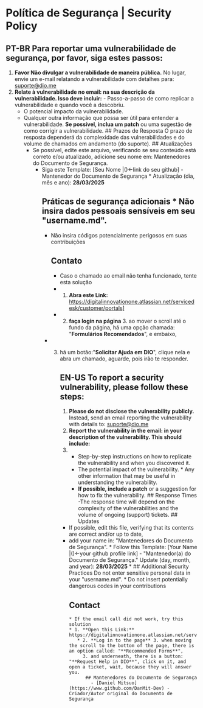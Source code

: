 # Política de Segurança | Security Policy 
## PT-BR Para reportar uma vulnerabilidade de segurança, por favor, siga estes passos: 
1.  **Favor Não divulgar a vulnerabilidade de maneira pública.** No lugar, envie um e-mail relatando a vulnerabilidade com detalhes para: <suporte@dio.me>
2.    **Relate à vulnerabilidade no email: na sua descrição da vulnerabilidade. Isso deve incluir:**
    - Passo-a-passo de como replicar a vulnerabilidade e quando você a descobriu.
        -  O potencial impacto da vulnerabilidade.
      - Qualquer outra informação que possa ser útil para entender a vulnerabilidade.
           **Se possível, inclua um patch** ou uma sugestão de como corrigir a vulnerabilidade.
            ## Prazos de Resposta O prazo de resposta dependerá da complexidade das vulnerabilidades e do volume de chamados em andamento (do suporte).
            ## Atualizações
          - Se possível, edite este arquivo, verificando se seu conteúdo está correto e/ou atualizado, adicione seu nome em: Mantenedores do Documento de Segurança.
              -  Siga este Template: [Seu Nome |()<-link do seu github]
                - Mantenedor do Documento de Segurança * Atualização (dia, mês e ano): **28/03/2025**
                 ## Práticas de segurança adicionais * Não insira dados pessoais sensíveis em seu "username.md".
                  -  Não insira códigos potencialmente perigosos em suas contribuições
                     ##        Contato
                     - Caso o chamado ao email não tenha funcionado, tente esta solução
                     - 1. **Abra este Link:** https://digitalinnovationone.atlassian.net/servicedesk/customer/portals]
                     - 2.  **faça login na página** 3. ao mover o scroll até o fundo da página, há uma opção chamada: "**Formulários Recomendados**", e embaixo,
                    - 3. há um botão:"**Solicitar Ajuda em DIO**", clique nela e abra um chamado, aguarde, pois irão te responder.
                          ## EN-US To report a security vulnerability, please follow these steps:
                           
                            1. **Please do not disclose the vulnerability publicly.** Instead, send an email reporting the vulnerability with details to: <suporte@dio.me>
                            2. **Report the vulnerability in the email: in your description of the vulnerability. This should include:**
                            3. * Step-by-step instructions on how to replicate the vulnerability and when you discovered it.
                                - The potential impact of the vulnerability. * Any other information that may be useful in understanding the vulnerability.
                                 -  **If possible, include a patch** or a suggestion for how to fix the vulnerability.
                                   ## Response Times
                                    -The response time will depend on the complexity of the vulnerabilities and the volume of ongoing (support) tickets.
                              ## Updates
                            * If possible, edit this file, verifying that its contents are correct and/or up to date,
                            * add your name in: "Mantenedores do Documento de Segurança". * Follow this Template: [Your Name |()<-your github profile link] - "Mantenedor(a) do Documento de Segurança." Update (day, month, and year): **28/03/2025** * ## Additional Security Practices
                               Do not enter sensitive personal data in your "username.md". * Do not insert potentially dangerous codes in your contributions
                                 ## Contact
                                  * If the email call did not work, try this solution
                                  * 1. **Open this Link:** https://digitalinnovationone.atlassian.net/servicedesk/customer/portals]
                                     * 2. **Log in to the page** 3. when moving the scroll to the bottom of the page, there is an option called: "**Recommended Forms**",
                                       3. and underneath, there is a button: "**Request Help in DIO**", click on it, and open a ticket, wait, because they will answer you.
                                        ## Mantenedores do Documento de Segurança
                                          - [Daniel Mitsuo](https://www.github.com/DanMit-Dev) - Criador/Autor original do Documento de Segurança
